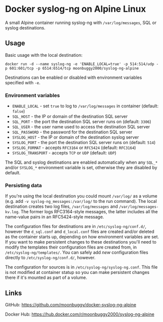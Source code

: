 # Docker syslog-ng on Alpine Linux
A small Alpine container running syslog-ng with `/var/log/messages`, SQL or syslog destinations.

## Usage
Basic usage with the local destination:

```
docker run -d --name syslog-ng -e 'ENABLE_LOCAL=true' -p 514:514/udp -p 601:601/tcp -p 6514:6514/tcp moonbuggy2000/syslog-ng-alpine
```

Destinations can be enabled or disabled with environment variables specified with `-e`.

### Environment variables
* `ENABLE_LOCAL` - set `true` to log to `/var/log/messages` in container (default: `false`)
* `SQL_HOST` - the IP or domain of the destination SQL server
* `SQL_PORT` - the port the destination SQL server runs on (default: `3306`)
* `SQL_USER` - the user name used to access the destination SQL server
* `SQL_PASSWORD` - the password for the destination SQL server
* `SYSLOG_HOST` - the IP or domain of the destination syslog server
* `SYSLOG_PORT` - the port the destination SQL server runs on (default: `514`)
* `SYSLOG_FORMAT` - accepts `RFC3164` or `RFC5424` (default: `RFC3164`)
* `SYSLOG_TRANSPORT` - accepts `TCP` or `UDP` (default: `UDP`)

The SQL and syslog destinations are enabled automatically when any `SQL_*` and/or `SYSLOG_*` environment variable is set, otherwise they are disabled by default.

### Persisting data
If you're using the local destination you could mount `/var/log/` as a volume (e.g. add `-v syslog-ng_messages:/var/log/` to the run command). The local destination creates two log files, `/var/log/messages` and `/var/log/messages-kv.log`. The former logs RFC3164-style messages, the latter includes all the name-value pairs in an RFC5424-style message.

The configuration files for destinations are in `/etc/syslog-ng/conf.d/`, however the `d_sql.conf` and `d_local.conf` files are created and/or deleted as the container starts up, depending on how environment variables are set. If you want to make persistent changes to these destinations you'll need to modify the templates their configuration files are created from, in `/etc/syslog-ng/templates/`. You can safely add _new_ configuration files directly to `/etc/syslog-ng/conf.d/`, however.

The configuration for sources is in `/etc/syslog-ng/syslog-ng.conf`. This file is not modified at container statup so you can make persistent changes there if it's mounted as part of a volume.

## Links
GitHub: https://github.com/moonbuggy/docker-syslog-ng-alpine

Docker Hub: https://hub.docker.com/r/moonbuggy2000/syslog-ng-alpine
